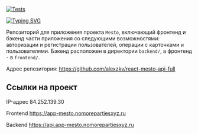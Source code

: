 [![Tests](https://github.com/alexzkv/react-mesto-api-full-gha/actions/workflows/tests.yml/badge.svg)](https://github.com/alexzkv/react-mesto-api-full-gha/actions/workflows/tests.yml)

[![Typing SVG](https://readme-typing-svg.herokuapp.com?font=Lora&size=30&pause=1000&color=808080&width=550&lines=%D0%9F%D1%80%D0%BE%D0%B5%D0%BA%D1%82+Mesto+%D1%84%D1%80%D0%BE%D0%BD%D1%82%D0%B5%D0%BD%D0%B4+%2B+%D0%B1%D1%8D%D0%BA%D0%B5%D0%BD%D0%B4)](https://git.io/typing-svg)

Репозиторий для приложения проекта `Mesto`, включающий фронтенд и бэкенд части приложения со следующими возможностями: авторизации и регистрации пользователей, операции с карточками и пользователями. Бэкенд расположен в директории `backend/`, а фронтенд - в `frontend/`. 

Адрес репозитория: https://github.com/alexzkv/react-mesto-api-full

## Ссылки на проект

IP-адрес 84.252.139.30

Frontend https://app-mesto.nomorepartiesxyz.ru

Backend https://api.app-mesto.nomorepartiesxyz.ru

